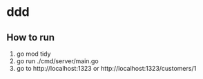 # ddd

## How to run

1. go mod tidy
2. go run ./cmd/server/main.go
3. go to http://localhost:1323 or http://localhost:1323/customers/1